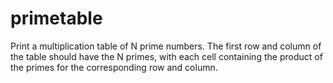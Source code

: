 # primetable
Print a multiplication table of N prime numbers.
The first row and column of the table should have the N primes, with each cell containing the product of the primes for the corresponding row and column.
